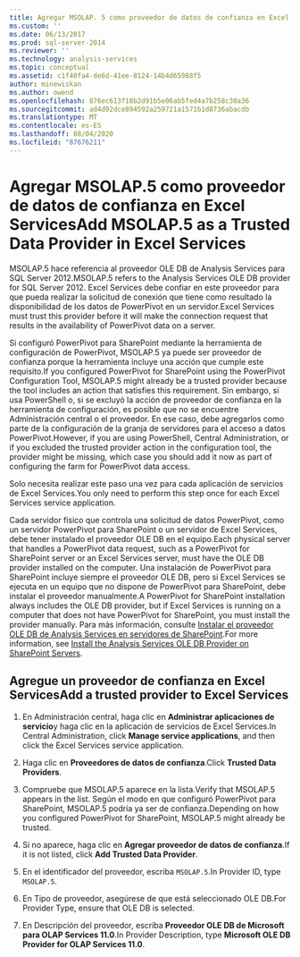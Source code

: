 ```yaml
---
title: Agregar MSOLAP. 5 como proveedor de datos de confianza en Excel Services | Microsoft Docs
ms.custom: ''
ms.date: 06/13/2017
ms.prod: sql-server-2014
ms.reviewer: ''
ms.technology: analysis-services
ms.topic: conceptual
ms.assetid: c1f40fa4-de6d-41ee-8124-14b4d65988f5
author: minewiskan
ms.author: owend
ms.openlocfilehash: 876ec613f18b2d91b5e06ab5fed4a7b258c30a36
ms.sourcegitcommit: ad4d92dce894592a259721a1571b1d8736abacdb
ms.translationtype: MT
ms.contentlocale: es-ES
ms.lasthandoff: 08/04/2020
ms.locfileid: "87676211"
---
```

# <a name="add-msolap5-as-a-trusted-data-provider-in-excel-services"></a><span data-ttu-id="80525-102">Agregar MSOLAP.5 como proveedor de datos de confianza en Excel Services</span><span class="sxs-lookup"><span data-stu-id="80525-102">Add MSOLAP.5 as a Trusted Data Provider in Excel Services</span></span>
  <span data-ttu-id="80525-103">MSOLAP.5 hace referencia al proveedor OLE DB de Analysis Services para SQL Server 2012.</span><span class="sxs-lookup"><span data-stu-id="80525-103">MSOLAP.5 refers to the Analysis Services OLE DB provider for SQL Server 2012.</span></span> <span data-ttu-id="80525-104">Excel Services debe confiar en este proveedor para que pueda realizar la solicitud de conexión que tiene como resultado la disponibilidad de los datos de PowerPivot en un servidor.</span><span class="sxs-lookup"><span data-stu-id="80525-104">Excel Services must trust this provider before it will make the connection request that results in the availability of PowerPivot data on a server.</span></span>  
  
 <span data-ttu-id="80525-105">Si configuró PowerPivot para SharePoint mediante la herramienta de configuración de PowerPivot, MSOLAP.5 ya puede ser proveedor de confianza porque la herramienta incluye una acción que cumple este requisito.</span><span class="sxs-lookup"><span data-stu-id="80525-105">If you configured PowerPivot for SharePoint using the PowerPivot Configuration Tool, MSOLAP.5 might already be a trusted provider because the tool includes an action that satisfies this requirement.</span></span> <span data-ttu-id="80525-106">Sin embargo, si usa PowerShell o, si se excluyó la acción de proveedor de confianza en la herramienta de configuración, es posible que no se encuentre Administración central o el proveedor. En ese caso, debe agregarlos como parte de la configuración de la granja de servidores para el acceso a datos PowerPivot.</span><span class="sxs-lookup"><span data-stu-id="80525-106">However, if you are using PowerShell, Central Administration, or if you excluded the trusted provider action in the configuration tool, the provider might be missing, which case you should add it now as part of configuring the farm for PowerPivot data access.</span></span>  
  
 <span data-ttu-id="80525-107">Solo necesita realizar este paso una vez para cada aplicación de servicios de Excel Services.</span><span class="sxs-lookup"><span data-stu-id="80525-107">You only need to perform this step once for each Excel Services service application.</span></span>  
  
 <span data-ttu-id="80525-108">Cada servidor físico que controla una solicitud de datos PowerPivot, como un servidor PowerPivot para SharePoint o un servidor de Excel Services, debe tener instalado el proveedor OLE DB en el equipo.</span><span class="sxs-lookup"><span data-stu-id="80525-108">Each physical server that handles a PowerPivot data request, such as a PowerPivot for SharePoint server or an Excel Services server, must have the OLE DB provider installed on the computer.</span></span> <span data-ttu-id="80525-109">Una instalación de PowerPivot para SharePoint incluye siempre el proveedor OLE DB, pero si Excel Services se ejecuta en un equipo que no dispone de PowerPivot para SharePoint, debe instalar el proveedor manualmente.</span><span class="sxs-lookup"><span data-stu-id="80525-109">A PowerPivot for SharePoint installation always includes the OLE DB provider, but if Excel Services is running on a computer that does not have PowerPivot for SharePoint, you must install the provider manually.</span></span> <span data-ttu-id="80525-110">Para más información, consulte [Instalar el proveedor OLE DB de Analysis Services en servidores de SharePoint](../../sql-server/install/install-the-analysis-services-ole-db-provider-on-sharepoint-servers.md).</span><span class="sxs-lookup"><span data-stu-id="80525-110">For more information, see [Install the Analysis Services OLE DB Provider on SharePoint Servers](../../sql-server/install/install-the-analysis-services-ole-db-provider-on-sharepoint-servers.md).</span></span>  
  
## <a name="add-a-trusted-provider-to-excel-services"></a><span data-ttu-id="80525-111">Agregue un proveedor de confianza en Excel Services</span><span class="sxs-lookup"><span data-stu-id="80525-111">Add a trusted provider to Excel Services</span></span>  
  
1.  <span data-ttu-id="80525-112">En Administración central, haga clic en **Administrar aplicaciones de servicio**y haga clic en la aplicación de servicios de Excel Services.</span><span class="sxs-lookup"><span data-stu-id="80525-112">In Central Administration, click **Manage service applications**, and then click the Excel Services service application.</span></span>  
  
2.  <span data-ttu-id="80525-113">Haga clic en **Proveedores de datos de confianza**.</span><span class="sxs-lookup"><span data-stu-id="80525-113">Click **Trusted Data Providers**.</span></span>  
  
3.  <span data-ttu-id="80525-114">Compruebe que MSOLAP.5 aparece en la lista.</span><span class="sxs-lookup"><span data-stu-id="80525-114">Verify that MSOLAP.5 appears in the list.</span></span> <span data-ttu-id="80525-115">Según el modo en que configuró PowerPivot para SharePoint, MSOLAP.5 podría ya ser de confianza.</span><span class="sxs-lookup"><span data-stu-id="80525-115">Depending on how you configured PowerPivot for SharePoint, MSOLAP.5 might already be trusted.</span></span>  
  
4.  <span data-ttu-id="80525-116">Si no aparece, haga clic en **Agregar proveedor de datos de confianza**.</span><span class="sxs-lookup"><span data-stu-id="80525-116">If it is not listed, click **Add Trusted Data Provider**.</span></span>  
  
5.  <span data-ttu-id="80525-117">En el identificador del proveedor, escriba `MSOLAP.5`.</span><span class="sxs-lookup"><span data-stu-id="80525-117">In Provider ID, type `MSOLAP.5`.</span></span>  
  
6.  <span data-ttu-id="80525-118">En Tipo de proveedor, asegúrese de que está seleccionado OLE DB.</span><span class="sxs-lookup"><span data-stu-id="80525-118">For Provider Type, ensure that OLE DB is selected.</span></span>  
  
7.  <span data-ttu-id="80525-119">En Descripción del proveedor, escriba **Proveedor OLE DB de Microsoft para OLAP Services 11.0**.</span><span class="sxs-lookup"><span data-stu-id="80525-119">In Provider Description, type **Microsoft OLE DB Provider for OLAP Services 11.0**.</span></span>  
  
  

